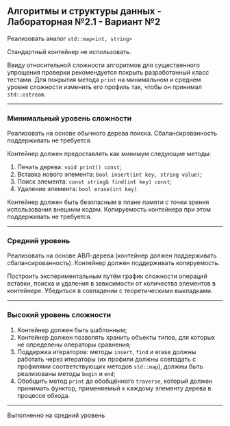 ## Алгоритмы и структуры данных - Лабораторная №2.1 - Вариант №2

Реализовать аналог `std::map<int, string>`

Стандартный контейнер не использовать.

Ввиду относительной сложности алгоритмов для существенного упрощения проверки рекомендуется
покрыть разработанный класс тестами. Для покрытия метода `print` на минимальном и среднем
уровне сложности изменить его профиль так, чтобы он принимал `std::ostream`.
____
### Минимальный уровень сложности

Реализовать на основе обычного дерева поиска. Сбалансированность поддерживать не требуется.

Контейнер должен предоставлять как минимум следующие методы:
1. Печать дерева: `void print() const`;
2. Вставка нового элемента: `bool insert(int key, string value)`;
3. Поиск элемента: `const string& find(int key) const`;
4. Удаление элемента: `bool erase(int key)`.

Контейнер должен быть безопасным в плане памяти с точки зрения использования внешним кодом. 
Копируемость контейнера при этом поддерживать не требуется.
____
### Средний уровень 

Реализовать на основе АВЛ-дерева (контейнер должен поддерживать сбалансированность). 
Контейнер должен поддерживать копируемость.

Построить экспериментальным путём график сложности операций вставки, поиска и удаления в
зависимости от количества элементов в контейнере. Убедиться в совпадении с теоретическими
выкладками.
____
### Высокий уровень сложности

1) Контейнер должен быть шаблонным;
2) Контейнер должен позволять хранить объекты типов, для которых не определены операторы сравнения;
3) Поддержка итераторов: методы `insert`, `find` и erase должны работать через итераторы 
(их профили должны совпадать с профилями соответствующих методов `std::map`), 
должны быть реализованы методы `begin` и `end`;
4) Обобщить метод `print` до обобщённого `traverse`, который должен принимать функтор, 
применяемый к каждому элементу дерева в процессе обхода.

____

Выполненно на средний уровень
